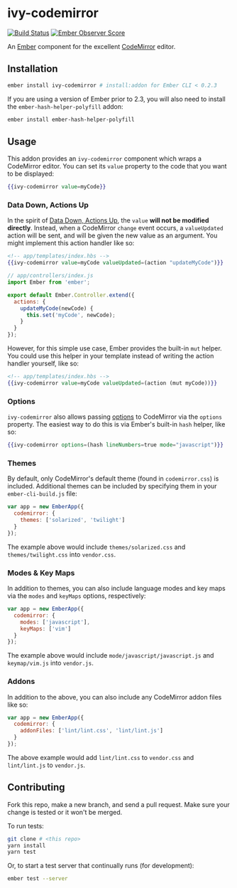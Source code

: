 # ivy-codemirror

[![Build Status](https://travis-ci.org/IvyApp/ivy-codemirror.svg?branch=master)](https://travis-ci.org/IvyApp/ivy-codemirror)
[![Ember Observer Score](http://emberobserver.com/badges/ivy-codemirror.svg)](http://emberobserver.com/addons/ivy-codemirror)

An [Ember](http://emberjs.com) component for the excellent [CodeMirror](http://codemirror.net) editor.

## Installation

```sh
ember install ivy-codemirror # install:addon for Ember CLI < 0.2.3
```

If you are using a version of Ember prior to 2.3, you will also need to install the `ember-hash-helper-polyfill` addon:

```sh
ember install ember-hash-helper-polyfill
```

## Usage

This addon provides an `ivy-codemirror` component which wraps a CodeMirror editor. You can set its `value` property to the code that you want to be displayed:

```handlebars
{{ivy-codemirror value=myCode}}
```

### Data Down, Actions Up

In the spirit of [Data Down, Actions Up](https://dockyard.com/blog/2015/10/14/best-practices-data-down-actions-up), the `value` **will not be modified directly**. Instead, when a CodeMirror `change` event occurs, a `valueUpdated` action will be sent, and will be given the new value as an argument. You might implement this action handler like so:

```handlebars
<!-- app/templates/index.hbs -->
{{ivy-codemirror value=myCode valueUpdated=(action "updateMyCode")}}
```

```javascript
// app/controllers/index.js
import Ember from 'ember';

export default Ember.Controller.extend({
  actions: {
    updateMyCode(newCode) {
      this.set('myCode', newCode);
    }
  }
});
```

However, for this simple use case, Ember provides the built-in `mut` helper. You could use this helper in your template instead of writing the action handler yourself, like so:

```handlebars
<!-- app/templates/index.hbs -->
{{ivy-codemirror value=myCode valueUpdated=(action (mut myCode))}}
```

### Options

`ivy-codemirror` also allows passing [options](http://codemirror.net/doc/manual.html#config) to CodeMirror via the `options` property. The easiest way to do this is via Ember's built-in `hash` helper, like so:

```handlebars
{{ivy-codemirror options=(hash lineNumbers=true mode="javascript")}}
```

### Themes

By default, only CodeMirror's default theme (found in `codemirror.css`) is included. Additional themes can be included by specifying them in your `ember-cli-build.js` file:

```js
var app = new EmberApp({
  codemirror: {
    themes: ['solarized', 'twilight']
  }
});
```

The example above would include `themes/solarized.css` and `themes/twilight.css` into `vendor.css`.

### Modes & Key Maps

In addition to themes, you can also include language modes and key maps via the `modes` and `keyMaps` options, respectively:

```js
var app = new EmberApp({
  codemirror: {
    modes: ['javascript'],
    keyMaps: ['vim']
  }
});
```

The example above would include `mode/javascript/javascript.js` and `keymap/vim.js` into `vendor.js`.

### Addons

In addition to the above, you can also include any CodeMirror addon files like so:

```js
var app = new EmberApp({
  codemirror: {
    addonFiles: ['lint/lint.css', 'lint/lint.js']
  }
});
```

The above example would add `lint/lint.css` to `vendor.css` and `lint/lint.js` to `vendor.js`.

## Contributing

Fork this repo, make a new branch, and send a pull request. Make sure your change is tested or it won't be merged.

To run tests:

```sh
git clone # <this repo>
yarn install
yarn test
```

Or, to start a test server that continually runs (for development):

```sh
ember test --server
```
